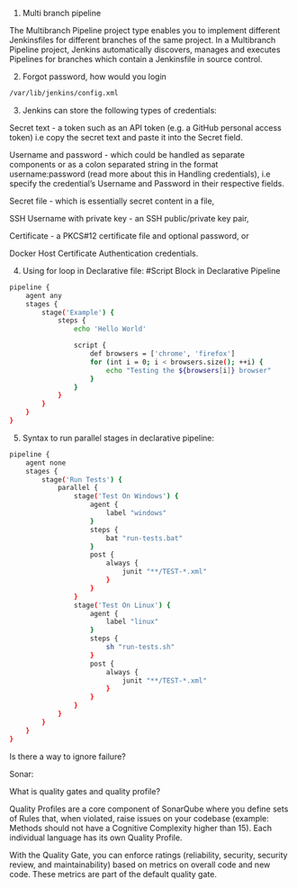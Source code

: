 1) Multi branch pipeline

The Multibranch Pipeline project type enables you to implement different Jenkinsfiles for different branches of the same project. In a Multibranch Pipeline project, Jenkins automatically discovers, manages and executes Pipelines for branches which contain a Jenkinsfile in source control.

2) Forgot password, how would you login
```sh
/var/lib/jenkins/config.xml
```

3) Jenkins can store the following types of credentials:

  Secret text - a token such as an API token (e.g. a GitHub personal access token) i.e copy the secret text and paste it into the Secret field.

  Username and password - which could be handled as separate components or as a colon separated string in the format username:password (read more about this in Handling credentials), i.e specify the credential’s Username and Password in their respective fields.

  Secret file - which is essentially secret content in a file,

  SSH Username with private key - an SSH public/private key pair,

  Certificate - a PKCS#12 certificate file and optional password, or

  Docker Host Certificate Authentication credentials.

4) Using for loop in Declarative file:
#Script Block in Declarative Pipeline

```sh
pipeline {
    agent any
    stages {
        stage('Example') {
            steps {
                echo 'Hello World'

                script {
                    def browsers = ['chrome', 'firefox']
                    for (int i = 0; i < browsers.size(); ++i) {
                        echo "Testing the ${browsers[i]} browser"
                    }
                }
            }
        }
    }
}
```

5) Syntax to run parallel stages in declarative pipeline:

```sh
pipeline {
    agent none
    stages {
        stage('Run Tests') {
            parallel {
                stage('Test On Windows') {
                    agent {
                        label "windows"
                    }
                    steps {
                        bat "run-tests.bat"
                    }
                    post {
                        always {
                            junit "**/TEST-*.xml"
                        }
                    }
                }
                stage('Test On Linux') {
                    agent {
                        label "linux"
                    }
                    steps {
                        sh "run-tests.sh"
                    }
                    post {
                        always {
                            junit "**/TEST-*.xml"
                        }
                    }
                }
            }
        }
    }
}
```

Is there a way to ignore failure?



Sonar:

What is quality gates and quality profile?

Quality Profiles are a core component of SonarQube where you define sets of Rules that, when violated, raise issues on your codebase (example: Methods should not have a Cognitive Complexity higher than 15). Each individual language has its own Quality Profile.


With the Quality Gate, you can enforce ratings (reliability, security, security review, and maintainability) based on metrics on overall code and new code. These metrics are part of the default quality gate. 
